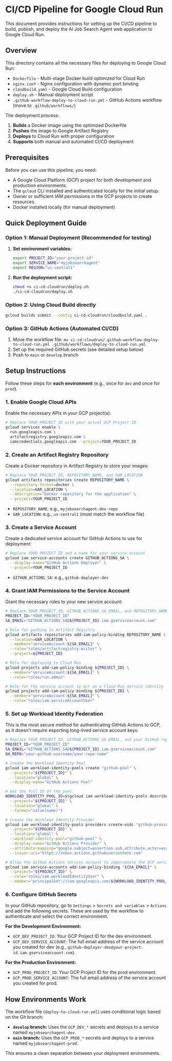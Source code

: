 # CI/CD Pipeline for Google Cloud Run

This document provides instructions for setting up the CI/CD pipeline to build, publish, and deploy the AI Job Search Agent web application to Google Cloud Run.

## Overview

This directory contains all the necessary files for deploying to Google Cloud Run:

- `Dockerfile` - Multi-stage Docker build optimized for Cloud Run
- `nginx.conf` - Nginx configuration with dynamic port binding
- `cloudbuild.yaml` - Google Cloud Build configuration
- `deploy.sh` - Manual deployment script
- `.github-workflow-deploy-to-cloud-run.yml` - GitHub Actions workflow (move to `.github/workflows/`)

The deployment process:

1.  **Builds** a Docker image using the optimized Dockerfile
2.  **Pushes** the image to Google Artifact Registry
3.  **Deploys** to Cloud Run with proper configuration
4.  **Supports** both manual and automated CI/CD deployment

## Prerequisites

Before you can use this pipeline, you need:

*   A Google Cloud Platform (GCP) project for both development and production environments.
*   The `gcloud` CLI installed and authenticated locally for the initial setup.
*   Owner or sufficient IAM permissions in the GCP projects to create resources.
*   Docker installed locally (for manual deployment)

## Quick Deployment Guide

### Option 1: Manual Deployment (Recommended for testing)

1. **Set environment variables:**
   ```bash
   export PROJECT_ID="your-project-id"
   export SERVICE_NAME="myjobsearchagent"
   export REGION="us-central1"
   ```

2. **Run the deployment script:**
   ```bash
   chmod +x ci-cd-cloudrun/deploy.sh
   ./ci-cd-cloudrun/deploy.sh
   ```

### Option 2: Using Cloud Build directly

```bash
gcloud builds submit --config ci-cd-cloudrun/cloudbuild.yaml .
```

### Option 3: GitHub Actions (Automated CI/CD)

1. Move the workflow file: `mv ci-cd-cloudrun/.github-workflow-deploy-to-cloud-run.yml .github/workflows/deploy-to-cloud-run.yml`
2. Set up the required GitHub secrets (see detailed setup below)
3. Push to `main` or `develop` branch

## Setup Instructions 

Follow these steps for **each environment** (e.g., once for `dev` and once for `prod`).

### 1. Enable Google Cloud APIs

Enable the necessary APIs in your GCP project(s):

```bash
# Replace YOUR_PROJECT_ID with your actual GCP Project ID
gcloud services enable \
  run.googleapis.com \
  artifactregistry.googleapis.com \
  iamcredentials.googleapis.com --project=YOUR_PROJECT_ID
```

### 2. Create an Artifact Registry Repository

Create a Docker repository in Artifact Registry to store your images:

```bash
# Replace YOUR_PROJECT_ID, REPOSITORY_NAME, and GAR_LOCATION
gcloud artifacts repositories create REPOSITORY_NAME \
  --repository-format=docker \
  --location=GAR_LOCATION \
  --description="Docker repository for the application" \
  --project=YOUR_PROJECT_ID
```
*   `REPOSITORY_NAME`: e.g., `myjobsearchagent-dev-repo`
*   `GAR_LOCATION`: e.g., `us-central1` (must match the workflow file)

### 3. Create a Service Account

Create a dedicated service account for GitHub Actions to use for deployment:

```bash
# Replace YOUR_PROJECT_ID and a name for your service account
gcloud iam service-accounts create GITHUB_ACTIONS_SA \
  --display-name="GitHub Actions Deployer" \
  --project=YOUR_PROJECT_ID
```
*   `GITHUB_ACTIONS_SA`: e.g., `github-deployer-dev`

### 4. Grant IAM Permissions to the Service Account

Grant the necessary roles to your new service account:

```bash
# Replace YOUR_PROJECT_ID, GITHUB_ACTIONS_SA_EMAIL, and REPOSITORY_NAME
PROJECT_ID="YOUR_PROJECT_ID"
SA_EMAIL="GITHUB_ACTIONS_SA@${PROJECT_ID}.iam.gserviceaccount.com"

# Role for pushing to Artifact Registry
gcloud artifacts repositories add-iam-policy-binding REPOSITORY_NAME \
  --location=GAR_LOCATION \
  --member="serviceAccount:${SA_EMAIL}" \
  --role="roles/artifactregistry.writer" \
  --project=${PROJECT_ID}

# Role for deploying to Cloud Run
gcloud projects add-iam-policy-binding ${PROJECT_ID} \
  --member="serviceAccount:${SA_EMAIL}" \
  --role="roles/run.admin"

# Role for the service account to act as a Cloud Run service identity
gcloud projects add-iam-policy-binding ${PROJECT_ID} \
  --member="serviceAccount:${SA_EMAIL}" \
  --role="roles/iam.serviceAccountUser"
```

### 5. Set up Workload Identity Federation

This is the most secure method for authenticating GitHub Actions to GCP, as it doesn't require exporting long-lived service account keys.

```bash
# Replace YOUR_PROJECT_ID, GITHUB_ACTIONS_SA_EMAIL, and your GitHub repo details
PROJECT_ID="YOUR_PROJECT_ID"
SA_EMAIL="GITHUB_ACTIONS_SA@${PROJECT_ID}.iam.gserviceaccount.com"
GH_REPO="your-github-username/your-repo-name"

# Create the Workload Identity Pool
gcloud iam workload-identity-pools create "github-pool" \
  --project="${PROJECT_ID}" \
  --location="global" \
  --display-name="GitHub Actions Pool"

# Get the full ID of the pool
WORKLOAD_IDENTITY_POOL_ID=$(gcloud iam workload-identity-pools describe "github-pool" \
  --project="${PROJECT_ID}" \
  --location="global" \
  --format="value(name)")

# Create the Workload Identity Provider
gcloud iam workload-identity-pools providers create-oidc "github-provider" \
  --project="${PROJECT_ID}" \
  --location="global" \
  --workload-identity-pool="github-pool" \
  --display-name="GitHub Actions Provider" \
  --attribute-mapping="google.subject=assertion.sub,attribute.actor=assertion.actor,attribute.repository=assertion.repository" \
  --issuer-uri="https://token.actions.githubusercontent.com"

# Allow the GitHub Actions service account to impersonate the GCP service account
gcloud iam service-accounts add-iam-policy-binding "${SA_EMAIL}" \
  --project="${PROJECT_ID}" \
  --role="roles/iam.workloadIdentityUser" \
  --member="principalSet://iam.googleapis.com/${WORKLOAD_IDENTITY_POOL_ID}/attribute.repository/${GH_REPO}"
```

### 6. Configure GitHub Secrets

In your GitHub repository, go to `Settings` > `Secrets and variables` > `Actions` and add the following secrets. These are used by the workflow to authenticate and select the correct environment.

**For the Development Environment:**
*   `GCP_DEV_PROJECT_ID`: Your GCP Project ID for the dev environment.
*   `GCP_DEV_SERVICE_ACCOUNT`: The full email address of the service account you created for dev (e.g., `github-deployer-dev@your-project-id.iam.gserviceaccount.com`).

**For the Production Environment:**
*   `GCP_PROD_PROJECT_ID`: Your GCP Project ID for the prod environment.
*   `GCP_PROD_SERVICE_ACCOUNT`: The full email address of the service account you created for prod.

## How Environments Work

The workflow file (`deploy-to-cloud-run.yml`) uses conditional logic based on the Git branch:

*   **`develop` branch:** Uses the `GCP_DEV_*` secrets and deploys to a service named `myjobsearchagent-dev`.
*   **`main` branch:** Uses the `GCP_PROD_*` secrets and deploys to a service named `myjobsearchagent-prod`.

This ensures a clean separation between your deployment environments.
